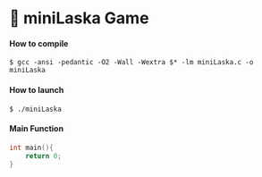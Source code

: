 # :red_circle: miniLaska Game

#### How to compile

`$ gcc -ansi -pedantic -O2 -Wall -Wextra $* -lm miniLaska.c -o miniLaska`

#### How to launch

`$ ./miniLaska`

#### Main Function
```c
int main(){
	return 0;
}
```
